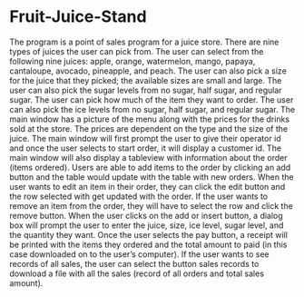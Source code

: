 # Fruit-Juice-Stand
The program is a point of sales program for a juice store.  There are nine types of juices the user can pick from.  The user can select from the following nine juices:  apple, orange, watermelon, mango, papaya, cantaloupe, avocado, pineapple, and peach.  The user can also pick a size for the juice that they picked; the available sizes are small and large.  The user can also pick the sugar levels from no sugar, half sugar, and regular sugar.  The user can pick how much of the item they want to order.  The user can also pick the ice levels from no sugar, half sugar, and regular sugar.  The main window has a picture of the menu along with the prices for the drinks sold at the store.  The prices are dependent on the type and the size of the juice.  The main window will first prompt the user to give their operator id and once the user selects to start order, it will display a customer id. The main window will also display a tableview with information about the order (items ordered).  Users are able to add items to the order by clicking an add button and the table would update with the table with new orders.  When the user wants to edit an item in their order, they can click the edit button and the row selected with get updated with the order.  If the user wants to remove an item from the order, they will have to select the row and click the remove button.  When the user clicks on the add or insert button, a dialog box will prompt the user to enter the juice, size, ice level, sugar level, and the quantity they want.  Once the user selects the pay button, a receipt will be printed with the items they ordered and the total amount to paid (in this case downloaded on to the user’s computer).  If the user wants to see records of all sales, the user can select the button sales records to download a file with all the sales (record of all orders and total sales amount).